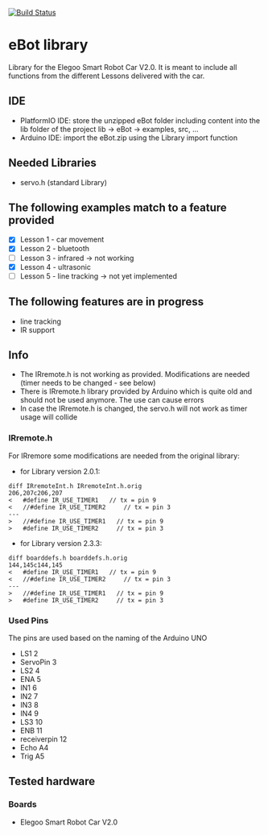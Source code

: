 [![Build Status](https://travis-ci.org/jipp/eBot.svg?branch=master)](https://travis-ci.org/jipp/eBot)

# eBot library
Library for the Elegoo Smart Robot Car V2.0. It is meant to include all functions from the different Lessons delivered with the car.

## IDE
* PlatformIO IDE: store the unzipped eBot folder including content into the lib folder of the project lib -> eBot -> examples, src, ...
* Arduino IDE: import the eBot.zip using the Library import function

## Needed Libraries
* servo.h (standard Library)

## The following examples match to a feature provided
- [x] Lesson 1 - car movement
- [x] Lesson 2 - bluetooth
- [ ] Lesson 3 - infrared -> not working
- [x] Lesson 4 - ultrasonic
- [ ] Lesson 5 - line tracking -> not yet implemented

## The following features are in progress
* line tracking
* IR support

## Info
* The IRremote.h is not working as provided. Modifications are needed (timer needs to be changed - see below)
* There is IRremote.h library provided by Arduino which is quite old and should not be used anymore. The use can cause errors
* In case the IRremote.h is changed, the servo.h will not work as timer usage will collide

### IRremote.h
For IRremore some modifications are needed from the original library:
* for Library version 2.0.1:
```
diff IRremoteInt.h IRremoteInt.h.orig
206,207c206,207
< 	#define IR_USE_TIMER1   // tx = pin 9
< 	//#define IR_USE_TIMER2     // tx = pin 3
---
> 	//#define IR_USE_TIMER1   // tx = pin 9
> 	#define IR_USE_TIMER2     // tx = pin 3
```
* for Library version 2.3.3:
```
diff boarddefs.h boarddefs.h.orig
144,145c144,145
< 	#define IR_USE_TIMER1   // tx = pin 9
< 	//#define IR_USE_TIMER2     // tx = pin 3
---
> 	//#define IR_USE_TIMER1   // tx = pin 9
> 	#define IR_USE_TIMER2     // tx = pin 3
```

### Used Pins
The pins are used based on the naming of the Arduino UNO
* LS1 2
*	ServoPin	3
* LS2 4
* ENA	5
* IN1	6
* IN2	7
* IN3	8
* IN4	9
* LS3 10
* ENB	11
* receiverpin	12
* Echo	A4
* Trig	A5

## Tested hardware
### Boards
* Elegoo Smart Robot Car V2.0
